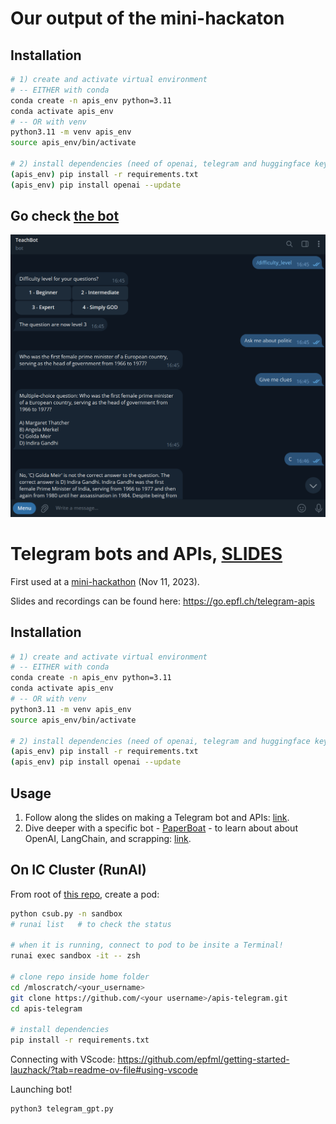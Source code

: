 # Our output of the mini-hackaton

## Installation

```bash
# 1) create and activate virtual environment
# -- EITHER with conda
conda create -n apis_env python=3.11
conda activate apis_env
# -- OR with venv
python3.11 -m venv apis_env
source apis_env/bin/activate

# 2) install dependencies (need of openai, telegram and huggingface keys)
(apis_env) pip install -r requirements.txt
(apis_env) pip install openai --update
```

## Go check [the bot](https://t.me/BeatTriviaBot) 
![Bot demo](Bot%20demo.png)

# Telegram bots and APIs, [SLIDES](https://go.epfl.ch/telegram-apis)

First used at a [mini-hackathon](https://lu.ma/lauzhack-apis-2023) (Nov 11, 2023).

Slides and recordings can be found here: https://go.epfl.ch/telegram-apis

## Installation

```bash
# 1) create and activate virtual environment
# -- EITHER with conda
conda create -n apis_env python=3.11
conda activate apis_env
# -- OR with venv
python3.11 -m venv apis_env
source apis_env/bin/activate

# 2) install dependencies (need of openai, telegram and huggingface keys)
(apis_env) pip install -r requirements.txt
(apis_env) pip install openai --update
```

## Usage 

1. Follow along the slides on making a Telegram bot and APIs: [link](https://docs.google.com/presentation/d/1IedczIb_IedU-NWEnH4qHZCaX985zEsptzePF3b_vHA/edit?usp=sharing).
2. Dive deeper with a specific bot - [PaperBoat](https://github.com/lucafusarbassini/paperboat) - to learn about about OpenAI, LangChain, and scrapping: [link](https://docs.google.com/presentation/d/1Otleuoi5-TfD3YCz1cS0k9MF-Tp7_E0Z/edit?usp=drive_link&ouid=115816041756434628590&rtpof=true&sd=true).

## On IC Cluster (RunAI)

From root of [this repo](https://github.com/epfml/getting-started-lauzhack/?tab=readme-ov-file#4-use-this-repo-to-start-a-llm-training-run-with-your-fork-of-the-llm-baselines-code), create a pod:
```bash
python csub.py -n sandbox
# runai list   # to check the status

# when it is running, connect to pod to be insite a Terminal!
runai exec sandbox -it -- zsh

# clone repo inside home folder
cd /mloscratch/<your_username>
git clone https://github.com/<your username>/apis-telegram.git
cd apis-telegram

# install dependencies
pip install -r requirements.txt
```

Connecting with VScode: https://github.com/epfml/getting-started-lauzhack/?tab=readme-ov-file#using-vscode

Launching bot!
```bash
python3 telegram_gpt.py
```
